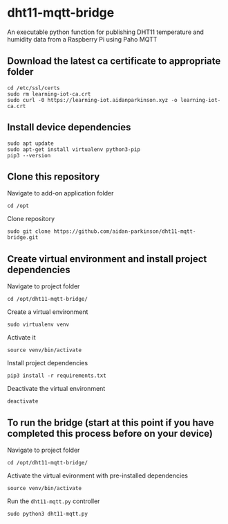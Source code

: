 # dht11-mqtt-bridge
An executable python function for publishing DHT11 temperature and humidity data from a Raspberry Pi using Paho MQTT

## Download the latest ca certificate to appropriate folder
```
cd /etc/ssl/certs
sudo rm learning-iot-ca.crt
sudo curl -0 https://learning-iot.aidanparkinson.xyz -o learning-iot-ca.crt
```

## Install device dependencies
```
sudo apt update
sudo apt-get install virtualenv python3-pip
pip3 --version
```

## Clone this repository
Navigate to add-on application folder
```
cd /opt
```
Clone repository
```
sudo git clone https://github.com/aidan-parkinson/dht11-mqtt-bridge.git
```

## Create virtual environment and install project dependencies
Navigate to project folder
```
cd /opt/dht11-mqtt-bridge/
```
Create a virtual environment
```
sudo virtualenv venv
```
Activate it
```
source venv/bin/activate
```
Install project dependencies
```
pip3 install -r requirements.txt
```
Deactivate the virtual environment
```
deactivate
```

## To run the bridge (start at this point if you have completed this process before on your device)
Navigate to project folder
```
cd /opt/dht11-mqtt-bridge/
```
Activate the virtual evironment with pre-installed dependencies
```
source venv/bin/activate
```
Run the `dht11-mqtt.py` controller
```
sudo python3 dht11-mqtt.py
```
